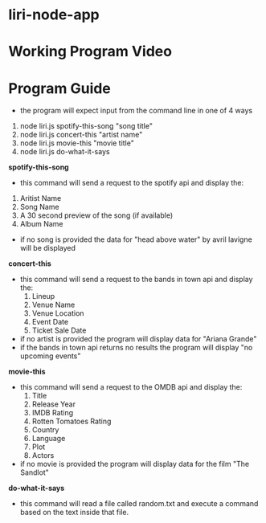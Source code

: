 # liri-node-app

# Working Program Video


# Program Guide
* the program will expect input from the command line in one of 4 ways
1. node liri.js spotify-this-song "song title"
2. node liri.js concert-this "artist name"
3. node liri.js movie-this "movie title"
4. node liri.js do-what-it-says


**spotify-this-song**
* this command will send a request to the spotify api and display the:
1. Aritist Name
2. Song Name
3. A 30 second preview of the song (if available)
4. Album Name
* if no song is provided the data for "head above water" by avril lavigne will be displayed

**concert-this**
* this command will send a request to the bands in town api and display the:
    1. Lineup
    2. Venue Name
    3. Venue Location
    4. Event Date
    5. Ticket Sale Date
* if no artist is provided the program will display data for "Ariana Grande"
* if the bands in town api returns no results the program will display "no upcoming events"

**movie-this**
* this command will send a request to the OMDB api and display the:
    1. Title
    2. Release Year
    3. IMDB Rating
    4. Rotten Tomatoes Rating
    5. Country
    6. Language
    7. Plot
    8. Actors
* if no movie is provided the program will display data for the film "The Sandlot"



**do-what-it-says**
* this command will read a file called random.txt and execute a command based on the text inside that file.